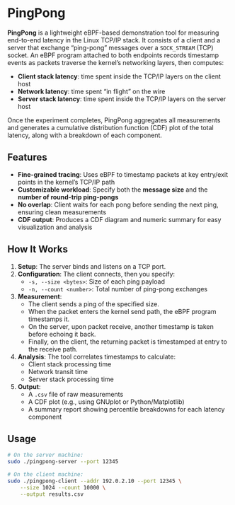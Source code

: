 # PingPong

**PingPong** is a lightweight eBPF-based demonstration tool for measuring end-to-end latency in the Linux TCP/IP stack. It consists of a client and a server that exchange “ping-pong” messages over a `SOCK_STREAM` (TCP) socket. An eBPF program attached to both endpoints records timestamp events as packets traverse the kernel’s networking layers, then computes:

- **Client stack latency**: time spent inside the TCP/IP layers on the client host  
- **Network latency**: time spent “in flight” on the wire  
- **Server stack latency**: time spent inside the TCP/IP layers on the server host  

Once the experiment completes, PingPong aggregates all measurements and generates a cumulative distribution function (CDF) plot of the total latency, along with a breakdown of each component.

## Features

- **Fine-grained tracing**: Uses eBPF to timestamp packets at key entry/exit points in the kernel’s TCP/IP path  
- **Customizable workload**: Specify both the **message size** and the **number of round-trip ping-pongs**  
- **No overlap**: Client waits for each pong before sending the next ping, ensuring clean measurements  
- **CDF output**: Produces a CDF diagram and numeric summary for easy visualization and analysis  

## How It Works

1. **Setup**: The server binds and listens on a TCP port.  
2. **Configuration**: The client connects, then you specify:
   - `-s, --size <bytes>`: Size of each ping payload  
   - `-n, --count <number>`: Total number of ping-pong exchanges  
3. **Measurement**:  
   - The client sends a ping of the specified size.  
   - When the packet enters the kernel send path, the eBPF program timestamps it.  
   - On the server, upon packet receive, another timestamp is taken before echoing it back.  
   - Finally, on the client, the returning packet is timestamped at entry to the receive path.  
4. **Analysis**: The tool correlates timestamps to calculate:
   - Client stack processing time  
   - Network transit time  
   - Server stack processing time  
5. **Output**:  
   - A `.csv` file of raw measurements  
   - A CDF plot (e.g., using GNUplot or Python/Matplotlib)  
   - A summary report showing percentile breakdowns for each latency component  

## Usage

```bash
# On the server machine:
sudo ./pingpong-server --port 12345

# On the client machine:
sudo ./pingpong-client --addr 192.0.2.10 --port 12345 \
    --size 1024 --count 10000 \
    --output results.csv
